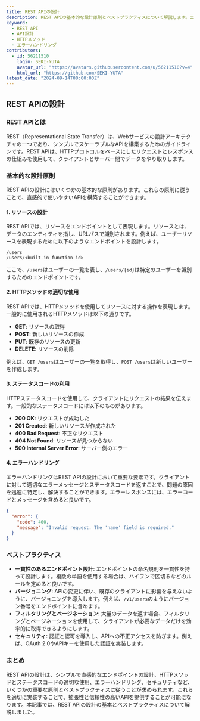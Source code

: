 ```yaml
---
title: REST APIの設計
description: REST APIの基本的な設計原則とベストプラクティスについて解説します。エンドポイント設計、HTTPメソッドの使い方、エラーハンドリングなど、効率的で拡張性のあるAPIを作成するためのガイドです。
keyword:
  - REST API
  - API設計
  - HTTPメソッド
  - エラーハンドリング
contributors:
  - id: 56211510
    login: SEKI-YUTA
    avatar_url: "https://avatars.githubusercontent.com/u/56211510?v=4"
    html_url: "https://github.com/SEKI-YUTA"
latest_date: "2024-09-14T00:00:00Z"
---
```


## REST APIの設計

### REST APIとは

REST（Representational State Transfer）は、Webサービスの設計アーキテクチャの一つであり、シンプルでスケーラブルなAPIを構築するためのガイドラインです。REST APIは、HTTPプロトコルをベースにしたリクエストとレスポンスの仕組みを使用して、クライアントとサーバー間でデータをやり取りします。

### 基本的な設計原則

REST APIの設計にはいくつかの基本的な原則があります。これらの原則に従うことで、直感的で使いやすいAPIを構築することができます。

#### 1. リソースの設計

REST APIでは、リソースをエンドポイントとして表現します。リソースとは、データのエンティティを指し、URLパスで識別されます。例えば、ユーザーリソースを表現するために以下のようなエンドポイントを設計します。

```
/users
/users/<built-in function id>
```

ここで、`/users`はユーザーの一覧を表し、`/users/{id}`は特定のユーザーを識別するためのエンドポイントです。

#### 2. HTTPメソッドの適切な使用

REST APIでは、HTTPメソッドを使用してリソースに対する操作を表現します。一般的に使用されるHTTPメソッドは以下の通りです。

- **GET**: リソースの取得
- **POST**: 新しいリソースの作成
- **PUT**: 既存のリソースの更新
- **DELETE**: リソースの削除

例えば、`GET /users`はユーザーの一覧を取得し、`POST /users`は新しいユーザーを作成します。

#### 3. ステータスコードの利用

HTTPステータスコードを使用して、クライアントにリクエストの結果を伝えます。一般的なステータスコードには以下のものがあります。

- **200 OK**: リクエストが成功した
- **201 Created**: 新しいリソースが作成された
- **400 Bad Request**: 不正なリクエスト
- **404 Not Found**: リソースが見つからない
- **500 Internal Server Error**: サーバー側のエラー

#### 4. エラーハンドリング

エラーハンドリングはREST APIの設計において重要な要素です。クライアントに対して適切なエラーメッセージとステータスコードを返すことで、問題の原因を迅速に特定し、解決することができます。エラーレスポンスには、エラーコードとメッセージを含めると良いです。

```json
{
  "error": {
    "code": 400,
    "message": "Invalid request. The 'name' field is required."
  }
}
```

### ベストプラクティス

- **一貫性のあるエンドポイント設計**: エンドポイントの命名規則を一貫性を持って設計します。複数の単語を使用する場合は、ハイフンで区切るなどのルールを定めると良いです。
- **バージョニング**: APIの変更に伴い、既存のクライアントに影響を与えないように、バージョニングを導入します。例えば、`/v1/users`のようにバージョン番号をエンドポイントに含めます。
- **フィルタリングとページネーション**: 大量のデータを返す場合、フィルタリングとページネーションを使用して、クライアントが必要なデータだけを効率的に取得できるようにします。
- **セキュリティ**: 認証と認可を導入し、APIへの不正アクセスを防ぎます。例えば、OAuth 2.0やAPIキーを使用した認証を実装します。

### まとめ

REST APIの設計は、シンプルで直感的なエンドポイントの設計、HTTPメソッドとステータスコードの適切な使用、エラーハンドリング、セキュリティなど、いくつかの重要な原則とベストプラクティスに従うことが求められます。これらを適切に実装することで、拡張性と信頼性の高いAPIを提供することが可能になります。本記事では、REST APIの設計の基本とベストプラクティスについて解説しました。
